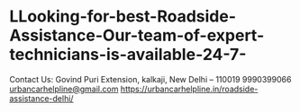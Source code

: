 # LLooking-for-best-Roadside-Assistance-Our-team-of-expert-technicians-is-available-24-7-
Contact Us: Govind Puri Extension, kalkaji, New Delhi – 110019 9990399066 urbancarhelpline@gmail.com https://urbancarhelpline.in/roadside-assistance-delhi/
